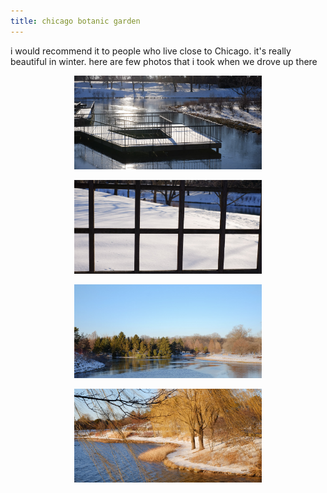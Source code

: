 ```yaml
---
title: chicago botanic garden
---
```


i would recommend it to people who live close to Chicago.
it's really beautiful in winter. here are few photos that i took when we
drove up there

<figure><center>
  <img width="300" src="/images/blog/botanic/1.jpg"/>
</center></figure>

<figure><center>
  <img width="300" src="/images/blog/botanic/2.jpg"/>
</center></figure>

<figure><center>
  <img width="300" src="/images/blog/botanic/3.jpg"/>
</center></figure>

<figure><center>
  <img width="300" src="/images/blog/botanic/4.jpg"/>
</center></figure>
